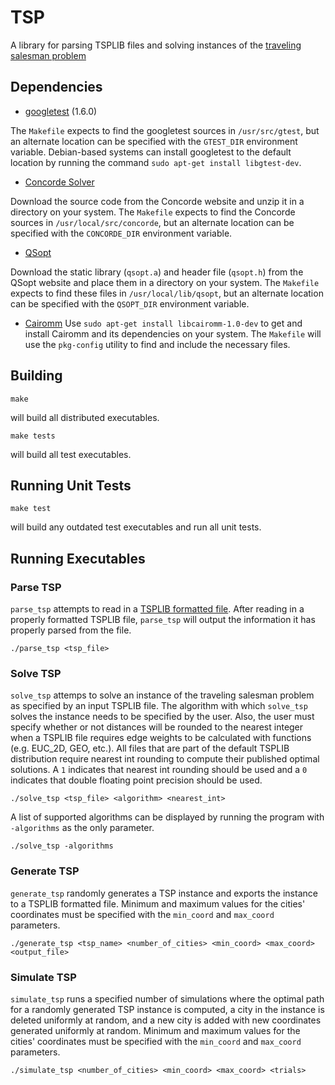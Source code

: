 # TSP
A library for parsing TSPLIB files and solving instances of the [traveling salesman problem](http://en.wikipedia.org/wiki/Travelling_salesman_problem)

## Dependencies
* [googletest](https://code.google.com/p/googletest/) (1.6.0)

The `Makefile` expects to find the googletest sources in `/usr/src/gtest`, but an alternate location can be specified with the `GTEST_DIR` environment variable. Debian-based systems can install googletest to the default location by running the command `sudo apt-get install libgtest-dev`.
* [Concorde Solver](http://www.math.uwaterloo.ca/tsp/concorde.html)

Download the source code from the Concorde website and unzip it in a directory on your system. The `Makefile` expects to find the Concorde sources in `/usr/local/src/concorde`, but an alternate location can be specified with the `CONCORDE_DIR` environment variable.
* [QSopt](http://www.math.uwaterloo.ca/~bico/qsopt/)

Download the static library (`qsopt.a`) and header file (`qsopt.h`) from the QSopt website and place them in a directory on your system. The `Makefile` expects to find these files in `/usr/local/lib/qsopt`, but an alternate location can be specified with the `QSOPT_DIR` environment variable.
* [Cairomm](http://cairographics.org/cairomm/)
Use `sudo apt-get install libcairomm-1.0-dev` to get and install Cairomm and its dependencies on your system. The `Makefile` will use the `pkg-config` utility to find and include the necessary files.

## Building

    make

will build all distributed executables.

    make tests

will build all test executables.

## Running Unit Tests

    make test

will build any outdated test executables and run all unit tests.

## Running Executables

### Parse TSP

`parse_tsp` attempts to read in a [TSPLIB formatted file](http://comopt.ifi.uni-heidelberg.de/software/TSPLIB95/). After reading in a properly formatted TSPLIB file, `parse_tsp` will output the information it has properly parsed from the file.

    ./parse_tsp <tsp_file>

### Solve TSP

`solve_tsp` attemps to solve an instance of the traveling salesman problem as specified by an input TSPLIB file. The algorithm with which `solve_tsp` solves the instance needs to be specified by the user. Also, the user must specify whether or not distances will be rounded to the nearest integer when a TSPLIB file requires edge weights to be calculated with functions (e.g. EUC_2D, GEO, etc.). All files that are part of the default TSPLIB distribution require nearest int rounding to compute their published optimal solutions. A `1` indicates that nearest int rounding should be used and a `0` indicates that double floating point precision should be used.

    ./solve_tsp <tsp_file> <algorithm> <nearest_int>

A list of supported algorithms can be displayed by running the program with `-algorithms` as the only parameter.

    ./solve_tsp -algorithms

### Generate TSP

`generate_tsp` randomly generates a TSP instance and exports the instance to a TSPLIB formatted file. Minimum and maximum values for the cities' coordinates must be specified with the `min_coord` and `max_coord` parameters.

    ./generate_tsp <tsp_name> <number_of_cities> <min_coord> <max_coord> <output_file>

### Simulate TSP

`simulate_tsp` runs a specified number of simulations where the optimal path for a randomly generated TSP instance is computed, a city in the instance is deleted uniformly at random, and a new city is added with new coordinates generated uniformly at random. Minimum and maximum values for the cities' coordinates must be specified with the `min_coord` and `max_coord` parameters.

    ./simulate_tsp <number_of_cities> <min_coord> <max_coord> <trials>
